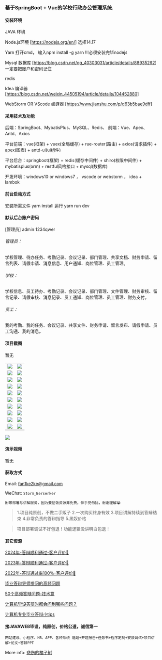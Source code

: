 ### 基于SpringBoot + Vue的学校行政办公管理系统.

#### 安装环境

JAVA 环境 

Node.js环境 [https://nodejs.org/en/] 选择14.17

Yarn 打开cmd， 输入npm install -g yarn !!!必须安装完毕nodejs

Mysql 数据库 [https://blog.csdn.net/qq_40303031/article/details/88935262] 一定要把账户和密码记住

redis

Idea 编译器 [https://blog.csdn.net/weixin_44505194/article/details/104452880]

WebStorm OR VScode 编译器 [https://www.jianshu.com/p/d63b5bae9dff]

#### 采用技术及功能

后端：SpringBoot、MybatisPlus、MySQL、Redis、
前端：Vue、Apex、Antd、Axios

平台前端：vue(框架) + vuex(全局缓存) + rue-router(路由) + axios(请求插件) + apex(图表)  + antd-ui(ui组件)

平台后台：springboot(框架) + redis(缓存中间件) + shiro(权限中间件) + mybatisplus(orm) + restful风格接口 + mysql(数据库)

开发环境：windows10 or windows7 ， vscode or webstorm ， idea + lambok


#### 前台启动方式
安装所需文件 yarn install 
运行 yarn run dev

#### 默认后台账户密码
[管理员]
admin
1234qwer

###### 管理员：
学校管理、待办任务、考勤记录、会议记录、部门管理、共享文档、财务申请、留言列表、请假申请、消息信息、用户通知、岗位管理、员工管理。

###### 学校：
学校信息、员工待办、考勤记录、会议记录、部门管理、文件管理、财务审核、留言记录、请假审核、消息记录、员工通知、岗位管理、员工管理、财务支付。

###### 员工：
我的考勤、我的任务、会议记录、共享文件、财务申请、留言发布、请假申请、员工沟通、我的消息。

#### 项目截图
暂无

|  |  |
|---------------------|---------------------|
| ![](https://fank-bucket-oss.oss-cn-beijing.aliyuncs.com/img/76e07b26-a48b-451f-98bd-7ec68fc6ce0f.png) | ![](https://fank-bucket-oss.oss-cn-beijing.aliyuncs.com/img/c6924690-3dea-4947-9d10-6fa617c4bcc3.png) |
| ![](https://fank-bucket-oss.oss-cn-beijing.aliyuncs.com/img/23e4629a-c098-409c-94b2-37ed2c1f51e1.png) | ![](https://fank-bucket-oss.oss-cn-beijing.aliyuncs.com/img/c0cafb24-72d5-450c-86cc-8e156de89f49.png) |
| ![](https://fank-bucket-oss.oss-cn-beijing.aliyuncs.com/img/8fd99501-30b0-4607-b7a8-9848d5ae0c1f.png) | ![](https://fank-bucket-oss.oss-cn-beijing.aliyuncs.com/img/bcba2d4d-262f-4df2-97ba-4a71d4bd6072.png) |
| ![](https://fank-bucket-oss.oss-cn-beijing.aliyuncs.com/img/8d425260-04af-4758-a2b8-bf021cb8dd73.png) | ![](https://fank-bucket-oss.oss-cn-beijing.aliyuncs.com/img/b9014664-eb00-418d-a52b-cd94e4cbf0a9.png) |
| ![](https://fank-bucket-oss.oss-cn-beijing.aliyuncs.com/img/1ec4eda8-dee4-40da-8c70-0a4399681aa8.png) | ![](https://fank-bucket-oss.oss-cn-beijing.aliyuncs.com/img/b63ff514-d56d-417b-8dd4-8eefc88a27c9.png) |
| ![](https://fank-bucket-oss.oss-cn-beijing.aliyuncs.com/img/0cd74bef-750a-49da-99ae-1a26f9b18f88.png) | ![](https://fank-bucket-oss.oss-cn-beijing.aliyuncs.com/img/b8dd7e23-b9ca-409b-a6fb-1022a2a270a2.png) |
| ![](https://fank-bucket-oss.oss-cn-beijing.aliyuncs.com/img/ff0b3bc7-3c7f-43bb-a8cb-300413ca3503.png) | ![](https://fank-bucket-oss.oss-cn-beijing.aliyuncs.com/img/19568e7c-b11c-4dff-91c2-a5050213be7f.png) |
| ![](https://fank-bucket-oss.oss-cn-beijing.aliyuncs.com/img/f952258e-6d6d-49f5-a83c-9992d0d26874.png) | ![](https://fank-bucket-oss.oss-cn-beijing.aliyuncs.com/img/4658cd17-a190-4b2e-aaf7-154cb684192f.png) |
| ![](https://fank-bucket-oss.oss-cn-beijing.aliyuncs.com/img/f497daa0-4f7c-4607-ab8f-d501dc6d6983.png) | ![](https://fank-bucket-oss.oss-cn-beijing.aliyuncs.com/img/612afdf9-7095-4563-8c11-58beaddd9618.png) |
| ![](https://fank-bucket-oss.oss-cn-beijing.aliyuncs.com/img/f06fb988-f596-4db3-aa98-329ac957898d.png) | ![](https://fank-bucket-oss.oss-cn-beijing.aliyuncs.com/img/98a21ff8-f48a-4cc3-ae99-1063d1a4e5be.png) |

![](https://fank-bucket-oss.oss-cn-beijing.aliyuncs.com/work/936e9baf53eb9a217af4f89c616dc19.png)


#### 演示视频

暂无

#### 获取方式

Email: fan1ke2ke@gmail.com

WeChat: `Storm_Berserker`

`附带部署与讲解服务，因为要恰饭资源非免费，伸手党勿扰，谢谢理解😭`

> 1.项目纯原创，不做二手贩子 2.一次购买终身有效 3.项目讲解持续到答辩结束 4.非常负责的答辩指导 5.黑奴价格

> 项目部署调试不好包退！功能逻辑没讲明白包退！

#### 其它资源

[2024年-答辩顺利通过-客户评价👻](https://berserker287.github.io/2024/06/06/2024%E5%B9%B4%E7%AD%94%E8%BE%A9%E9%A1%BA%E5%88%A9%E9%80%9A%E8%BF%87/)

[2023年-答辩顺利通过-客户评价🐢](https://berserker287.github.io/2023/06/14/2023%E5%B9%B4%E7%AD%94%E8%BE%A9%E9%A1%BA%E5%88%A9%E9%80%9A%E8%BF%87/)

[2022年-答辩通过率100%-客户评价🐣](https://berserker287.github.io/2022/05/25/%E9%A1%B9%E7%9B%AE%E4%BA%A4%E6%98%93%E8%AE%B0%E5%BD%95/)

[毕业答辩导师提问的高频问题](https://berserker287.github.io/2023/06/13/%E6%AF%95%E4%B8%9A%E7%AD%94%E8%BE%A9%E5%AF%BC%E5%B8%88%E6%8F%90%E9%97%AE%E7%9A%84%E9%AB%98%E9%A2%91%E9%97%AE%E9%A2%98/)

[50个高频答辩问题-技术篇](https://berserker287.github.io/2023/06/13/50%E4%B8%AA%E9%AB%98%E9%A2%91%E7%AD%94%E8%BE%A9%E9%97%AE%E9%A2%98-%E6%8A%80%E6%9C%AF%E7%AF%87/)

[计算机毕设答辩时都会问到哪些问题？](https://www.zhihu.com/question/31020988)

[计算机专业毕业答辩小tips](https://zhuanlan.zhihu.com/p/145911029)

#### 接JAVAWEB毕设，纯原创，价格公道，诚信第一

`网站建设、小程序、H5、APP、各种系统 选题+开题报告+任务书+程序定制+安装调试+项目讲解+论文+答辩PPT`

More info: [悲伤的橘子树](https://berserker287.github.io/)
